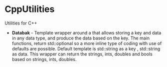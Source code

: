 # CppUtilities
Utilities for C++
<UL>
  <li><strong>Databak</strong> - Template wrapper around a <map> that allows storing a key and data in any data type, and produce the data based on the key.  The main functions, return std::optional so a more inline type of coding with use of defaults are possible.  Default template is std::string as a key , std::string as data.  This wrapper can return the strings, ints, doubles and bools based on strings, ints, doubles.</li>
</UL>
